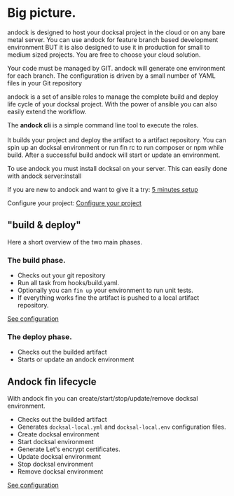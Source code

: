 # Big picture.

andock is designed to host your docksal project in the cloud or on any bare metal server. You can use andock for feature branch based development environment BUT it is also designed to use it in production for small to medium sized projects. You are free to choose your cloud solution.

Your code must be managed by GIT. andock will generate one environment for each branch. The configuration is driven by a small number of YAML files in your Git repository

andock is a set of ansible roles to manage the complete build and deploy life cycle of your docksal project. With the power of ansible you can also easily extend the workflow.

The <b>andock cli</b> is a simple command line tool to execute the roles.<br><br>
It builds your project and deploy the artifact to a artifact repository. You can spin up an docksal environment or run fin rc to run composer or npm while build. After a successful build andock will start or update an environment.

To use andock you must install docksal on your server. This can easily done with andock server:install

If you are new to andock and want to give it a try: 
[5 minutes setup](../getting-started/docksal.md)

Configure your project:
[Configure your project](../configuration/andock.md) 
 

## "build &amp; deploy"
Here a short overview of the two main phases.
### The build phase.
* Checks out your git repository 
* Run all task from hooks/build.yaml.
* Optionally you can `fin up` your environment to run unit tests.
* If everything works fine the artifact is pushed to a local artifact repository.

[See configuration](../configuration/build.md)
### The deploy phase.
* Checks out the builded artifact 
* Starts or update an andock environment
## Andock fin lifecycle
With andock fin you can create/start/stop/update/remove docksal environment.  
* Checks out the builded artifact 
* Generates `docksal-local.yml` and `docksal-local.env` configuration files.
* Create docksal environment
* Start docksal environment
* Generate Let's encrypt certificates.
* Update docksal environment
* Stop docksal environment
* Remove docksal environment

[See configuration](../configuration/fin.md)

